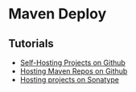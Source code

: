 # Maven Deploy #

## Tutorials ##

- [Self-Hosting Projects on Github](http://chkal.blogspot.de/2010/09/maven-repositories-on-github.html)
- [Hosting Maven Repos on Github](http://cemerick.com/2010/08/24/hosting-maven-repos-on-github/)
- [Hosting projects on Sonatype](https://docs.sonatype.org/display/Repository/Sonatype+OSS+Maven+Repository+Usage+Guide)